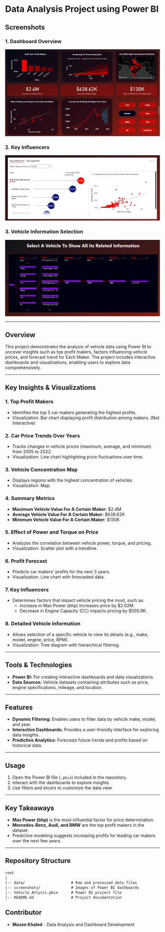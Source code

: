 # Data Analysis Project using Power BI


## Screenshots
### 1. Dashboard Overview
![Dashboard](./screenshots/1.png)

### 2. Key Influencers
![Key Influencers](./screenshots/2.png)

### 3. Vehicle Information Selection
![Vehicle Selection](./screenshots/3.png)

---

## Overview
This project demonstrates the analysis of vehicle data using Power BI to uncover insights such as top profit makers, factors influencing vehicle prices, and forecast trend for Each Maker. The project includes interactive dashboards and visualizations, enabling users to explore data comprehensively.

---

## Key Insights & Visualizations

### 1. **Top Profit Makers**
- Identifies the top 5 car makers generating the highest profits.
- Visualization: Bar chart displaying profit distribution among makers. (Not Interactive)

### 2. **Car Price Trends Over Years**
- Tracks changes in vehicle prices (maximum, average, and minimum) from 2005 to 2022.
- Visualization: Line chart highlighting price fluctuations over time.

### 3. **Vehicle Concentration Map**
- Displays regions with the highest concentration of vehicles.
- Visualization: Map.

### 4. **Summary Metrics**
- **Maximum Vehicle Value For A Certain Maker:** $2.4M
- **Average Vehicle Value For A Certain Maker:** $638.62K
- **Minimum Vehicle Value For A Certain Maker:** $130K

### 5. **Effect of Power and Torque on Price**
- Analyzes the correlation between vehicle power, torque, and pricing.
- Visualization: Scatter plot with a trendline.

### 6. **Profit Forecast**
- Predicts car makers' profits for the next 3 years.
- Visualization: Line chart with forecasted data.

### 7. **Key Influencers**
- Determines factors that impact vehicle pricing the most, such as:
  - Increase in Max Power (bhp) increases price by $2.02M.
  - Decrease in Engine Capacity (CC) impacts pricing by $559.9K.

### 8. **Detailed Vehicle Information**
- Allows selection of a specific vehicle to view its details (e.g., make, model, engine, price, RPM).
- Visualization: Tree diagram with hierarchical filtering.

---

## Tools & Technologies
- **Power BI:** For creating interactive dashboards and data visualizations.
- **Data Sources:** Vehicle datasets containing attributes such as price, engine specifications, mileage, and location.

---

## Features
- **Dynamic Filtering:** Enables users to filter data by vehicle make, model, and year.
- **Interactive Dashboards:** Provides a user-friendly interface for exploring data insights.
- **Predictive Analytics:** Forecasts future trends and profits based on historical data.

---

## Usage
1. Open the Power BI file (`.pbix`) included in the repository.
2. Interact with the dashboards to explore insights.
3. Use filters and slicers to customize the data view.

---

## Key Takeaways
- **Max Power (bhp)** is the most influential factor for price determination.
- **Mercedes-Benz, Audi, and BMW** are the top profit makers in the dataset.
- Predictive modeling suggests increasing profits for leading car makers over the next few years.

---

## Repository Structure
```
root
|
|-- data/                     # Raw and processed data files
|-- screenshots/              # Images of Power BI dashboards
|-- Vehicle_Anlysis.pbix      # Power BI project file
|-- README.md                 # Project documentation
```

## Contributor
- **Mazen Khaled** - Data Analysis and Dashboard Development
